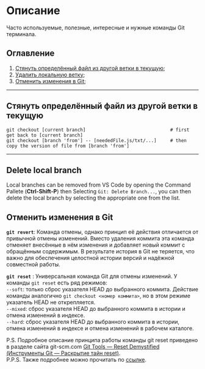 # Описание
Часто используемые, полезные, интересные и нужные команды Git терминала.

## Оглавление

1. [Стянуть определённый файл из другой ветки в текущую](#Стянуть-определённый-файл-из-другой-ветки-в-текущую);
2. [Удалить локальную ветку](#Delete-local-branch);
3. [Отменить изменения в Git](#Отменить-изменения-в-Git);
  
____

## Стянуть определённый файл из другой ветки в текущую
```
git checkout [current branch]                               # first get back to [current branch]    
git checkout [branch 'from'] -- [neededFile.js/txt/...]     # then copy the version of file from [branch 'from']    
```
____

## Delete local branch

Local branches can be removed from VS Code by opening the Command Pallete (**Ctrl-Shift-P**) then Selecting ```Git: Delete Branch...```, you can then delete the local branch by selecting the appropriate one from the list.

## Отменить изменения в Git

**```git revert```**: Команда отмены, однако принцип её действия отличается от привычной отмены изменений. Вместо удаления коммита эта команда отменяет внесённые в нём изменения и добавляет новый коммит с обращённым содержимым. В результате история в Git не теряется, что важно для обеспечения целостной истории версий и надёжной совместной работы.

**```git reset```** : Универсальная команда Git для отмены изменений. У команды ```git reset``` есть ряд режимов:  
```--soft```: только сброс указателя HEAD до выбранного коммита. Действие команды аналогично ```git checkout <номер коммита>```, но в этом режиме указатель HEAD не открепляется.  
```--mixed```: сброс указателя HEAD до выбранного коммита в истории и отмена изменений в индексе.  
```--hard```: сброс указателя HEAD до выбранного коммита в истории, отмена изменений в индексе и отмена изменений в рабочем каталоге. 

P.S. Подробное описание принципа работы команды git reset приведено в разделе сайта git-scm.com [Git Tools — Reset Demystified (Инструменты Git — Раскрытие тайн reset)](https://git-scm.com/book/en/v2/Git-Tools-Reset-Demystified).  
P.P.S. Также подробнее можно прочитать по [ссылке](https://www.atlassian.com/ru/git/tutorials/learn-undoing-changes-with-bitbucket).
